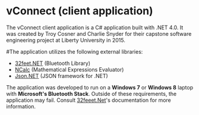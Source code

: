 # vConnect (client application)

The vConnect client application is a C# application built with .NET 4.0. It was created by Troy Cosner and Charlie Snyder for their capstone software engineering project at Liberty University in 2015.

#The application utilizes the following external libraries:
  * [32feet.NET][1] (Bluetooth Library)
  * [NCalc][2] (Mathematical Expressions Evaluator)
  * [Json.NET][3] (JSON framework for .NET)
  
The application was developed to run on a **Windows 7** or **Windows 8** laptop with **Microsoft's Bluetooth Stack**. Outside of these requirements, the application may fail.
Consult [32feeet.Net][4]'s documentation for more information.  
  
[1]: https://32feet.codeplex.com/
[2]: https://ncalc.codeplex.com/
[3]: http://www.newtonsoft.com/json
[4]: https://32feet.codeplex.com/wikipage?title=Supported%20Hardware%20and%20Software